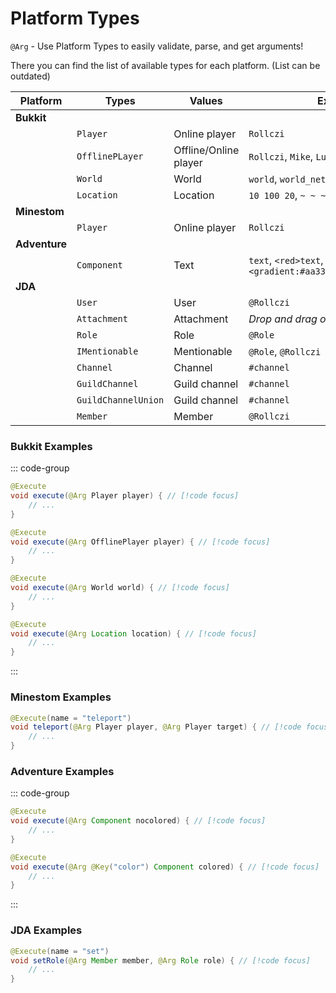 # Platform Types

`@Arg` - Use Platform Types to easily validate, parse, and get arguments!

There you can find the list of available types for each platform. (List can be outdated)

| Platform      | Types               | Values                | Example                                                                    |
|---------------|---------------------|-----------------------|----------------------------------------------------------------------------|
| **Bukkit**    |                     |                       |                                                                            |
|               | `Player`            | Online player         | `Rollczi`                                                                  |
|               | `OfflinePLayer`     | Offline/Online player | `Rollczi`, `Mike`, `Lucky`                                                 |
|               | `World`             | World                 | `world`, `world_nether`, `world_the_end`                                   |
|               | `Location`          | Location              | `10 100 20`, `~ ~ ~`, `~ 100 ~`                                            |
| **Minestom**  |                     |                       |                                                                            |
|               | `Player`            | Online player         | `Rollczi`                                                                  |
| **Adventure** |                     |                       |                                                                            |
|               | `Component`         | Text                  | `text`, `<red>text`, `&c&lRed Text`, `<gradient:#aa33aa:#4455aa>Gradient!` |
| **JDA**       |                     |                       |                                                                            |
|               | `User`              | User                  | `@Rollczi`                                                                 |
|               | `Attachment`        | Attachment            | _Drop and drag or click to upload file_                                    |
|               | `Role`              | Role                  | `@Role`                                                                    |
|               | `IMentionable`      | Mentionable           | `@Role`, `@Rollczi`                                                        |
|               | `Channel`           | Channel               | `#channel`                                                                 |
|               | `GuildChannel`      | Guild channel         | `#channel`                                                                 |
|               | `GuildChannelUnion` | Guild channel         | `#channel`                                                                 |
|               | `Member`            | Member                | `@Rollczi`                                                                 |


### Bukkit Examples

::: code-group

```java [Player]
@Execute
void execute(@Arg Player player) { // [!code focus]
    // ...
}
```

```java [OfflinePlayer]
@Execute
void execute(@Arg OfflinePlayer player) { // [!code focus]
    // ...
}
```

```java [World]
@Execute
void execute(@Arg World world) { // [!code focus]
    // ...
}
```

```java [Location]
@Execute
void execute(@Arg Location location) { // [!code focus]
    // ...
}
```

:::

### Minestom Examples

```java
@Execute(name = "teleport")
void teleport(@Arg Player player, @Arg Player target) { // [!code focus]
    // ...
}
```


### Adventure Examples

::: code-group

```java [Component]
@Execute
void execute(@Arg Component nocolored) { // [!code focus]
    // ...
}
```

```java [Component with color]
@Execute
void execute(@Arg @Key("color") Component colored) { // [!code focus]
    // ...
}
```

:::

### JDA Examples

```java
@Execute(name = "set")
void setRole(@Arg Member member, @Arg Role role) { // [!code focus]
    // ...
}
```

